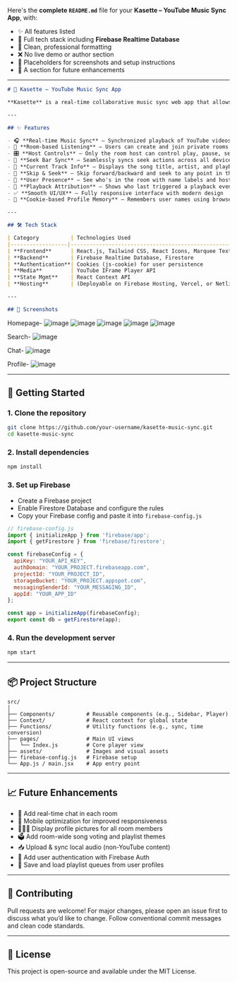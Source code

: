 Here's the **complete `README.md`** file for your **Kasette – YouTube Music Sync App**, with:

- ✨ All features listed  
- 🧱 Full tech stack including **Firebase Realtime Database**  
- 🚀 Clean, professional formatting  
- ❌ No live demo or author section  
- 📌 Placeholders for screenshots and setup instructions  
- 🌱 A section for future enhancements

---

```markdown
# 🎵 Kasette – YouTube Music Sync App

**Kasette** is a real-time collaborative music sync web app that allows users to listen to YouTube music videos together in perfect sync. Whether you're miles apart or just want a virtual listening party, Kasette provides shared rooms, synchronized playback, queue management, and real-time chat for the ultimate group music experience.

---

## ✨ Features

- 🎧 **Real-time Music Sync** – Synchronized playback of YouTube videos across all connected users
- 👥 **Room-based Listening** – Users can create and join private rooms with unique codes
- 🎛️ **Host Controls** – Only the room host can control play, pause, seek, and skip actions
- 🧭 **Seek Bar Sync** – Seamlessly syncs seek actions across all devices in the room
- 🎵 **Current Track Info** – Displays the song title, artist, and playback timestamps
- 🔁 **Skip & Seek** – Skip forward/backward and seek to any point in the track
- 📝 **User Presence** – See who's in the room with name labels and host indicator
- 🧠 **Playback Attribution** – Shows who last triggered a playback event
- ✅ **Smooth UI/UX** – Fully responsive interface with modern design
- 🍪 **Cookie-based Profile Memory** – Remembers user names using browser cookies

---

## 🛠️ Tech Stack

| Category          | Technologies Used                                      |
|------------------|--------------------------------------------------------|
| **Frontend**      | React.js, Tailwind CSS, React Icons, Marquee Text     |
| **Backend**       | Firebase Realtime Database, Firestore                 |
| **Authentication**| Cookies (js-cookie) for user persistence              |
| **Media**         | YouTube IFrame Player API                             |
| **State Mgmt**    | React Context API                                     |
| **Hosting**       | (Deployable on Firebase Hosting, Vercel, or Netlify) |

---

## 📸 Screenshots

```
Homepage-
![image](https://github.com/user-attachments/assets/575f6509-e925-4f6f-9198-718e95defa08)
![image](https://github.com/user-attachments/assets/4f2fab2d-5a82-4387-b9e8-6715143df987)
![image](https://github.com/user-attachments/assets/c14702a6-c6f8-403f-b07e-6f027839ea9f)
![image](https://github.com/user-attachments/assets/70a5a3cc-3f1f-401d-b764-5f15f5ac27f6)
![image](https://github.com/user-attachments/assets/576cc746-7eb0-437a-8919-edfbed98fa26)

Search-
![image](https://github.com/user-attachments/assets/920c193c-e33b-44c7-b053-6bd2ab740d29)

Chat-
![image](https://github.com/user-attachments/assets/1195bc37-5c99-421e-9de3-6b11184b3be8)

Profile-
![image](https://github.com/user-attachments/assets/e8c669ec-017c-4333-af55-722c32542795)

---

## 🔧 Getting Started

### 1. Clone the repository

```bash
git clone https://github.com/your-username/kasette-music-sync.git
cd kasette-music-sync
```

### 2. Install dependencies

```bash
npm install
```

### 3. Set up Firebase

- Create a Firebase project
- Enable Firestore Database and configure the rules
- Copy your Firebase config and paste it into `firebase-config.js`

```js
// firebase-config.js
import { initializeApp } from 'firebase/app';
import { getFirestore } from 'firebase/firestore';

const firebaseConfig = {
  apiKey: "YOUR_API_KEY",
  authDomain: "YOUR_PROJECT.firebaseapp.com",
  projectId: "YOUR_PROJECT_ID",
  storageBucket: "YOUR_PROJECT.appspot.com",
  messagingSenderId: "YOUR_MESSAGING_ID",
  appId: "YOUR_APP_ID"
};

const app = initializeApp(firebaseConfig);
export const db = getFirestore(app);
```

### 4. Run the development server

```bash
npm start
```

---

## 📦 Project Structure

```
src/
│
├── Components/          # Reusable components (e.g., Sidebar, Player)
├── Context/             # React context for global state
├── Functions/           # Utility functions (e.g., sync, time conversion)
├── pages/               # Main UI views
│   └── Index.js         # Core player view
├── assets/              # Images and visual assets
├── firebase-config.js   # Firebase setup
└── App.js / main.jsx    # App entry point
```

---

## 📈 Future Enhancements

- 💬 Add real-time chat in each room
- 📱 Mobile optimization for improved responsiveness
- 🧑‍🤝‍🧑 Display profile pictures for all room members
- 🗳️ Add room-wide song voting and playlist themes
- 📥 Upload & sync local audio (non-YouTube content)
- 🔐 Add user authentication with Firebase Auth
- 💾 Save and load playlist queues from user profiles

---

## 🤝 Contributing

Pull requests are welcome! For major changes, please open an issue first to discuss what you’d like to change. Follow conventional commit messages and clean code standards.

---

## 📃 License

This project is open-source and available under the MIT License.
